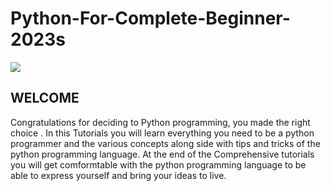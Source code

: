 # Python-For-Complete-Beginner-2023s

<img src="https://bs-uploads.toptal.io/blackfish-uploads/components/blog_post_page/content/cover_image_file/cover_image/1102113/0707-A_Python_Introduction-Waldek_Newsletter___blog-c6b0a0bace184749a9522dad0019446f-bfc6550ab26713c7ba4f71483a932bac.png"/>

## WELCOME 

Congratulations for deciding to Python programming, you made the right choice . In this Tutorials you will learn everything you need to be a python programmer and the various concepts along side with tips and tricks of the python programming language. At the end of the Comprehensive tutorials you will get comformtable with the python programming language to be able to express yourself and bring your ideas to live.


